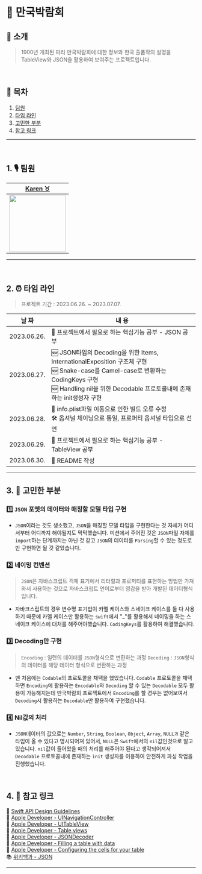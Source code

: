 # 🕌 만국박람회

## 💬 소개
> 1900년 개최된 파리 만국박람회에 대한 정보와 한국 출품작의 설명을 TableView와 JSON을 활용하여 보여주는 프로젝트입니다.

</br>

## 🔖 목차 

1. [팀원](#1.)
2. [타임 라인](#2.)
3. [고민한 부분](#3.)
4. [참고 링크](#4.)

---

</br>

<a id="1."></a>

## 1. 🎙️ 팀원

|[Karen ♉️](https://github.com/karenyang835)|
| :-: |
| <Img src="https://i.imgur.com/auFOXpc.png" width="150"/>|


---

</br>

<a id="2."></a>

## 2. ⏰ 타임 라인
> 프로젝트 기간 : 2023.06.26. ~ 2023.07.07.


|**날 짜**|**내 용**|
|:-:|-|
| 2023.06.26.| 📝 프로젝트에서 필요로 하는 핵심기능 공부 - JSON 공부 <br> |
| 2023.06.27.| 🆕 JSON타입의 Decoding을 위한 Items,  InternationalExposition 구조체 구현  <br> 🆕 Snake-case를 Camel-case로 변환하는 CodingKeys 구현<br> 🆕 Handling nil을 위한 Decodable 프로토콜내에 존재하는 init생성자 구현  |
| 2023.06.28.| 🔬 info.plist파일 이동으로 인한 빌드 오류 수정<br> 🛠️ 옵셔널 체이닝으로 통일, 프로퍼티 옵셔널 타입으로 선언 <br> |
| 2023.06.29.| 📝 프로젝트에서 필요로 하는 핵심기능 공부 - TableView 공부 |
| 2023.06.30.| 📝 README 작성 |
---


<a id="3."></a>

## 3. 🤔 고민한 부분

### 1️⃣ `JSON` 포멧의 데이터와 매칭할 모델 타입 구현
- `JSON`이라는 것도 생소했고, `JSON`을 매칭할 모델 타입을 구현한다는 것 자체가 어디서부터 어디까지 해야될지도 막막했습니다. 미션에서 주어진 것은 `JSON`파일 자체를 `import`하는 단계까지는 아닌 것 같고 `JSON`의 데이터를 `Parsing`할 수 있는 정도로만 구현하면 될 것 같았습니다.

### 2️⃣ 네이밍 컨벤션
> `JSON`은 자바스크립트 객체 표기에서 리터럴과 프로퍼티를 표현하는 방법만 가져와서 사용하는 것으로 자바스크립트 언어로부터 영감을 받아 개발된 데이터형식입니다. 
- 자바크스립트의 경우 변수명 표기법이 카멜 케이스와 스네이크 케이스를 둘 다 사용하기 때문에 카멜 케이스만 활용하는 `swift`에서 "_"를 활용해서 네이밍을 하는 스네이크 케이스에 대처를 해주어야했습니다. `CodingKeys`를 활용하여 해결했습니다.


### 3️⃣ Decoding만 구현
> `Encoding` : 일련의 데이터를 `JSON`형식으로 변환하는 과정
> `Decoding` : `JSON`형식의 데이터를 해당 데이터 형식으로 변환하는 과정
- 맨 처음에는 `Codable`의 프로토콜을 채택을 했었습니다. `Codable` 프로토콜을 채택하면 `Encoding`에 활용하는 `Encodable`와 `Decoding` 할 수 있는 `Decodable` 모두 활용이 가능해지는데 만국박람회 프로젝트에서 `Encoding`를 할 경우는 없어보여서 `Decoding`시 활용하는 `Decodable`만 활용하여 구현했습니다.

### 4️⃣ Nil값의 처리
- `JSON`데이터의 값으로는 `Number`, `String`, `Boolean`, `Object`, `Array`, `NULL과` 같은 타입이 올 수 있다고 명시되어져 있어서, `NULL`은 `Swift`에서의 `nil`값인것으로 알고 있습니다. `nil`값이 들어왔을 때의 처리를 해주어야 된다고 생각되어져서 `Decodable` 프로토콜내에 존재하는 `init` 생성자를 이용하여 안전하게 파싱 작업을 진행했습니다.


</br>


<a id="4."></a> 

## 4. 🔗 참고 링크

🍎 [Swift API Design Guidelines](https://www.swift.org/documentation/api-design-guidelines/) <br>
🍏 [Apple Developer - UINavigationController](https://developer.apple.com/documentation/uikit/uinavigationcontroller)<br>
🍏 [Apple Developer - UITableView](https://developer.apple.com/documentation/uikit/uitableview)<br>
🍏 [Apple Developer - Table views](https://developer.apple.com/documentation/uikit/views_and_controls/table_views)<br>
🍏 [Apple Developer - JSONDecoder](https://developer.apple.com/documentation/foundation/jsondecoder)<br>
🍏 [Apple Developer - Filling a table with data](https://developer.apple.com/documentation/uikit/views_and_controls/table_views/filling_a_table_with_data)<br>
🍏 [Apple Developer - Configuring the cells for your table](https://developer.apple.com/documentation/uikit/views_and_controls/table_views/configuring_the_cells_for_your_table)<br>
📚 [위키백과 - JSON](https://ko.wikipedia.org/wiki/JSON)<br>


---

</br>
